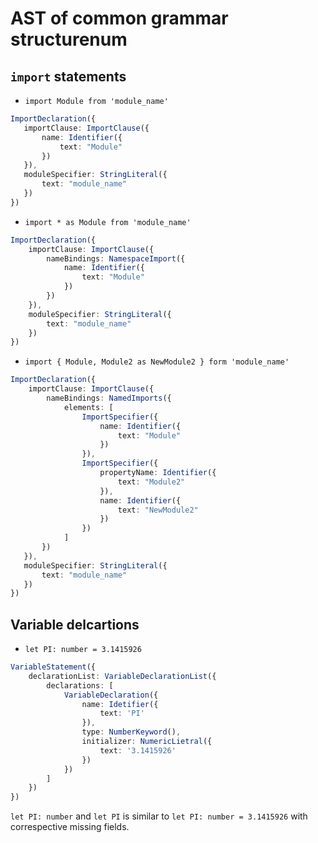 # AST of common grammar structurenum

## `import` statements

* `import Module from 'module_name'`

```typescript
ImportDeclaration({
   importClause: ImportClause({
       name: Identifier({
           text: "Module"
       })
   }),
   moduleSpecifier: StringLiteral({
       text: "module_name"
   })
})
```

* `import * as Module from 'module_name'`

```typescript
ImportDeclaration({
    importClause: ImportClause({
        nameBindings: NamespaceImport({
            name: Identifier({
                text: "Module"
            })
        })
    }),
    moduleSpecifier: StringLiteral({
        text: "module_name"
    })
})
```

* `import { Module, Module2 as NewModule2 } form 'module_name'`

```typescript
ImportDeclaration({
    importClause: ImportClause({
        nameBindings: NamedImports({
            elements: [
                ImportSpecifier({
                    name: Identifier({
                        text: "Module"
                    })
                }),
                ImportSpecifier({
                    propertyName: Identifier({
                        text: "Module2"
                    }),
                    name: Identifier({
                        text: "NewModule2"
                    })
                })
            ]
       })
   }),
   moduleSpecifier: StringLiteral({
       text: "module_name"
   })
})
```

## Variable delcartions

* `let PI: number = 3.1415926`

```typescript
VariableStatement({
    declarationList: VariableDeclarationList({
        declarations: [
            VariableDeclaration({
                name: Idetifier({
                    text: 'PI'
                }),
                type: NumberKeyword(),
                initializer: NumericLietral({
                    text: '3.1415926'
                })
            })
        ]
    })
})
```

`let PI: number` and `let PI` is similar to `let PI: number = 3.1415926` with correspective missing fields.
